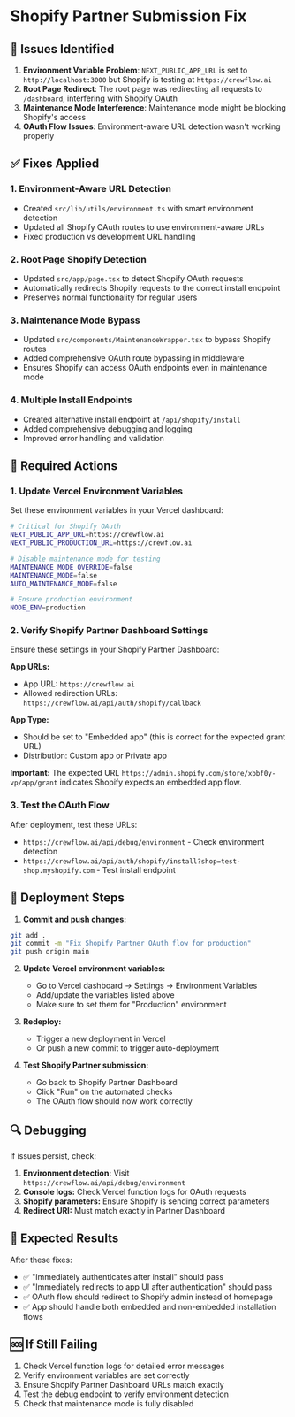 # Shopify Partner Submission Fix

## 🚨 Issues Identified

1. **Environment Variable Problem**: `NEXT_PUBLIC_APP_URL` is set to `http://localhost:3000` but Shopify is testing at `https://crewflow.ai`
2. **Root Page Redirect**: The root page was redirecting all requests to `/dashboard`, interfering with Shopify OAuth
3. **Maintenance Mode Interference**: Maintenance mode might be blocking Shopify's access
4. **OAuth Flow Issues**: Environment-aware URL detection wasn't working properly

## ✅ Fixes Applied

### 1. Environment-Aware URL Detection
- Created `src/lib/utils/environment.ts` with smart environment detection
- Updated all Shopify OAuth routes to use environment-aware URLs
- Fixed production vs development URL handling

### 2. Root Page Shopify Detection
- Updated `src/app/page.tsx` to detect Shopify OAuth requests
- Automatically redirects Shopify requests to the correct install endpoint
- Preserves normal functionality for regular users

### 3. Maintenance Mode Bypass
- Updated `src/components/MaintenanceWrapper.tsx` to bypass Shopify routes
- Added comprehensive OAuth route bypassing in middleware
- Ensures Shopify can access OAuth endpoints even in maintenance mode

### 4. Multiple Install Endpoints
- Created alternative install endpoint at `/api/shopify/install`
- Added comprehensive debugging and logging
- Improved error handling and validation

## 🔧 Required Actions

### 1. Update Vercel Environment Variables

Set these environment variables in your Vercel dashboard:

```bash
# Critical for Shopify OAuth
NEXT_PUBLIC_APP_URL=https://crewflow.ai
NEXT_PUBLIC_PRODUCTION_URL=https://crewflow.ai

# Disable maintenance mode for testing
MAINTENANCE_MODE_OVERRIDE=false
MAINTENANCE_MODE=false
AUTO_MAINTENANCE_MODE=false

# Ensure production environment
NODE_ENV=production
```

### 2. Verify Shopify Partner Dashboard Settings

Ensure these settings in your Shopify Partner Dashboard:

**App URLs:**
- App URL: `https://crewflow.ai`
- Allowed redirection URLs: `https://crewflow.ai/api/auth/shopify/callback`

**App Type:**
- Should be set to "Embedded app" (this is correct for the expected grant URL)
- Distribution: Custom app or Private app

**Important:** The expected URL `https://admin.shopify.com/store/xbbf0y-vp/app/grant` indicates Shopify expects an embedded app flow.

### 3. Test the OAuth Flow

After deployment, test these URLs:
- `https://crewflow.ai/api/debug/environment` - Check environment detection
- `https://crewflow.ai/api/auth/shopify/install?shop=test-shop.myshopify.com` - Test install endpoint

## 🚀 Deployment Steps

1. **Commit and push changes:**
```bash
git add .
git commit -m "Fix Shopify Partner OAuth flow for production"
git push origin main
```

2. **Update Vercel environment variables:**
   - Go to Vercel dashboard → Settings → Environment Variables
   - Add/update the variables listed above
   - Make sure to set them for "Production" environment

3. **Redeploy:**
   - Trigger a new deployment in Vercel
   - Or push a new commit to trigger auto-deployment

4. **Test Shopify Partner submission:**
   - Go back to Shopify Partner Dashboard
   - Click "Run" on the automated checks
   - The OAuth flow should now work correctly

## 🔍 Debugging

If issues persist, check:

1. **Environment detection:** Visit `https://crewflow.ai/api/debug/environment`
2. **Console logs:** Check Vercel function logs for OAuth requests
3. **Shopify parameters:** Ensure Shopify is sending correct parameters
4. **Redirect URI:** Must match exactly in Partner Dashboard

## 📝 Expected Results

After these fixes:
- ✅ "Immediately authenticates after install" should pass
- ✅ "Immediately redirects to app UI after authentication" should pass
- ✅ OAuth flow should redirect to Shopify admin instead of homepage
- ✅ App should handle both embedded and non-embedded installation flows

## 🆘 If Still Failing

1. Check Vercel function logs for detailed error messages
2. Verify environment variables are set correctly
3. Ensure Shopify Partner Dashboard URLs match exactly
4. Test the debug endpoint to verify environment detection
5. Check that maintenance mode is fully disabled

